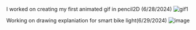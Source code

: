 I worked on creating my first animated gif in pencil2D (6/28/2024)
![gif1](https://github.com/APurbiya/A-Purbiya/assets/130509544/9faff7f2-2ced-4a2e-9a88-41be263cfd78)

Working on drawing explaniation for smart bike light(6/29/2024)
![image](https://github.com/APurbiya/A-Purbiya/assets/130509544/e2d18b6d-29ea-491b-9a18-832d0f3c6e4b)

